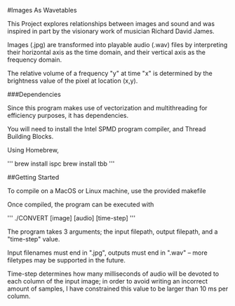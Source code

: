 #Images As Wavetables

This Project explores relationships between images and sound and was inspired in part by the visionary work of musician Richard David James.

Images (.jpg) are transformed into playable audio (.wav) files by interpreting their horizontal axis as the time domain, and their vertical axis as the frequency domain.

The relative volume of a frequency "y" at time "x" is determined by the brightness value of the pixel at location (x,y).

###Dependencies

Since this program makes use of vectorization and multithreading for efficiency purposes, it has dependencies. 

You will need to install the Intel SPMD program compiler, and Thread Building Blocks.

Using Homebrew,

'''
brew install ispc
brew install tbb
''' 

##Getting Started

To compile on a MacOS or Linux machine, use the provided makefile

Once compiled, the program can be executed with

'''
./CONVERT [image] [audio] [time-step]
'''

The program takes 3 arguments; the input filepath, output filepath, and a "time-step" value.

Input filenames must end in ".jpg", outputs must end in ".wav" – more filetypes may be supported in the future.

Time-step determines how many milliseconds of audio will be devoted to each column of the input image; in order to avoid writing an incorrect amount of samples, I have constrained this value to be larger than 10 ms per column.

